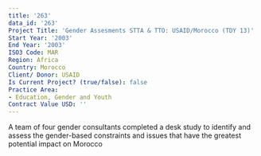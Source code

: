 ```yaml
---
title: '263'
data_id: '263'
Project Title: 'Gender Assesments STTA & TTO: USAID/Morocco (TDY 13)'
Start Year: '2003'
End Year: '2003'
ISO3 Code: MAR
Region: Africa
Country: Morocco
Client/ Donor: USAID
Is Current Project? (true/false): false
Practice Area:
- Education, Gender and Youth
Contract Value USD: ''
---
```


A team of four gender consultants completed a desk study to identify and assess the gender-based constraints and issues that have the greatest potential impact on Morocco